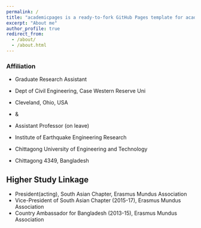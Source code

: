```yaml
---
permalink: /
title: "academicpages is a ready-to-fork GitHub Pages template for academic personal websites"
excerpt: "About me"
author_profile: true
redirect_from: 
  - /about/
  - /about.html
---
```

### Affiliation
* Graduate Research Assistant
* Dept of Civil Engineering, Case Western Reserve Uni
* Cleveland, Ohio, USA

* &
* Assistant Professor (on leave)
* Institute of Earthquake Engineering Research
* Chittagong University of Engineering and Technology
* Chittagong 4349, Bangladesh

## Higher Study Linkage
* President(acting), South Asian Chapter, Erasmus Mundus Association
* Vice-President of South Asian Chapter (2015-17), Erasmus Mundus Association
* Country Ambassador for Bangladesh (2013-15), Erasmus Mundus Association

